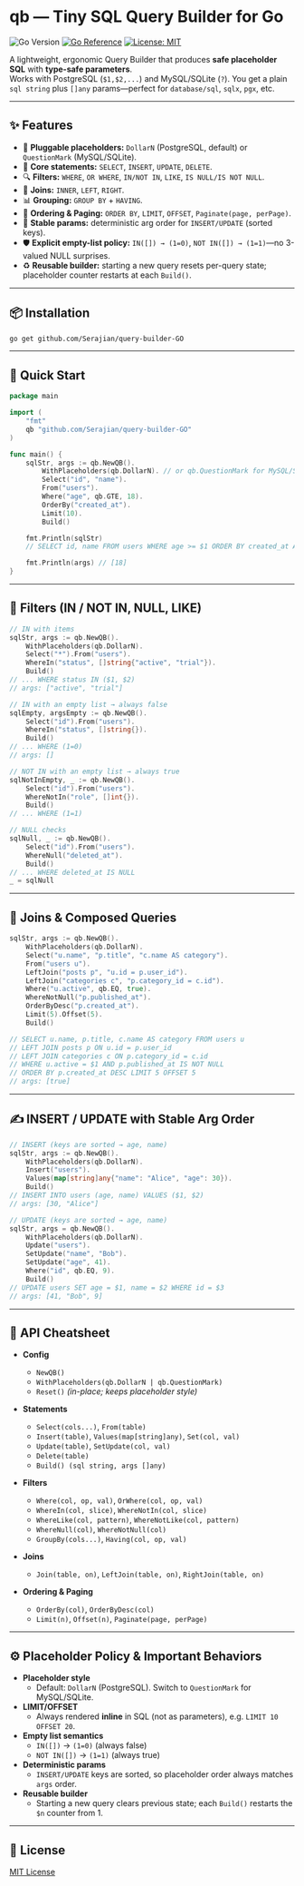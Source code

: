 # qb — Tiny SQL Query Builder for Go

![Go Version](https://img.shields.io/badge/Go-1.25%2B-00ADD8?logo=go)
[![Go Reference](https://pkg.go.dev/badge/github.com/Serajian/query-builder-GO.svg)](https://pkg.go.dev/github.com/Serajian/query-builder-GO)
[![License: MIT](https://img.shields.io/badge/License-MIT-yellow.svg)](#license)

A lightweight, ergonomic Query Builder that produces **safe placeholder SQL** with **type-safe parameters**.  
Works with PostgreSQL (`$1,$2,...`) and MySQL/SQLite (`?`). You get a plain `sql string` plus `[]any` params—perfect for `database/sql`, `sqlx`, `pgx`, etc.

---

## ✨ Features

- 🔁 **Pluggable placeholders:** `DollarN` (PostgreSQL, default) or `QuestionMark` (MySQL/SQLite).
- 🧱 **Core statements:** `SELECT`, `INSERT`, `UPDATE`, `DELETE`.
- 🔍 **Filters:** `WHERE`, `OR WHERE`, `IN/NOT IN`, `LIKE`, `IS NULL/IS NOT NULL`.
- 🔗 **Joins:** `INNER`, `LEFT`, `RIGHT`.
- 📊 **Grouping:** `GROUP BY` + `HAVING`.
- 🧭 **Ordering & Paging:** `ORDER BY`, `LIMIT`, `OFFSET`, `Paginate(page, perPage)`.
- 🧷 **Stable params:** deterministic arg order for `INSERT/UPDATE` (sorted keys).
- 🛡️ **Explicit empty-list policy:** `IN([]) → (1=0)`, `NOT IN([]) → (1=1)`—no 3-valued NULL surprises.
- ♻️ **Reusable builder:** starting a new query resets per-query state; placeholder counter restarts at each `Build()`.

---

## 📦 Installation

```bash
go get github.com/Serajian/query-builder-GO
```

---

## 🚀 Quick Start

```go
package main

import (
	"fmt"
	qb "github.com/Serajian/query-builder-GO"
)

func main() {
	sqlStr, args := qb.NewQB().
		WithPlaceholders(qb.DollarN). // or qb.QuestionMark for MySQL/SQLite
		Select("id", "name").
		From("users").
		Where("age", qb.GTE, 18).
		OrderBy("created_at").
		Limit(10).
		Build()

	fmt.Println(sqlStr)
	// SELECT id, name FROM users WHERE age >= $1 ORDER BY created_at ASC LIMIT 10

	fmt.Println(args) // [18]
}
```

---

## 🧪 Filters (IN / NOT IN, NULL, LIKE)

```go
// IN with items
sqlStr, args := qb.NewQB().
	WithPlaceholders(qb.DollarN).
	Select("*").From("users").
	WhereIn("status", []string{"active", "trial"}).
	Build()
// ... WHERE status IN ($1, $2)
// args: ["active", "trial"]

// IN with an empty list → always false
sqlEmpty, argsEmpty := qb.NewQB().
	Select("id").From("users").
	WhereIn("status", []string{}).
	Build()
// ... WHERE (1=0)
// args: []

// NOT IN with an empty list → always true
sqlNotInEmpty, _ := qb.NewQB().
	Select("id").From("users").
	WhereNotIn("role", []int{}).
	Build()
// ... WHERE (1=1)

// NULL checks
sqlNull, _ := qb.NewQB().
	Select("id").From("users").
	WhereNull("deleted_at").
	Build()
// ... WHERE deleted_at IS NULL
_ = sqlNull
```

---

## 🔗 Joins & Composed Queries

```go
sqlStr, args := qb.NewQB().
	WithPlaceholders(qb.DollarN).
	Select("u.name", "p.title", "c.name AS category").
	From("users u").
	LeftJoin("posts p", "u.id = p.user_id").
	LeftJoin("categories c", "p.category_id = c.id").
	Where("u.active", qb.EQ, true).
	WhereNotNull("p.published_at").
	OrderByDesc("p.created_at").
	Limit(5).Offset(5).
	Build()

// SELECT u.name, p.title, c.name AS category FROM users u
// LEFT JOIN posts p ON u.id = p.user_id
// LEFT JOIN categories c ON p.category_id = c.id
// WHERE u.active = $1 AND p.published_at IS NOT NULL
// ORDER BY p.created_at DESC LIMIT 5 OFFSET 5
// args: [true]
```

---

## ✍️ INSERT / UPDATE with Stable Arg Order

```go
// INSERT (keys are sorted → age, name)
sqlStr, args := qb.NewQB().
	WithPlaceholders(qb.DollarN).
	Insert("users").
	Values(map[string]any{"name": "Alice", "age": 30}).
	Build()
// INSERT INTO users (age, name) VALUES ($1, $2)
// args: [30, "Alice"]

// UPDATE (keys are sorted → age, name)
sqlStr, args = qb.NewQB().
	WithPlaceholders(qb.DollarN).
	Update("users").
	SetUpdate("name", "Bob").
	SetUpdate("age", 41).
	Where("id", qb.EQ, 9).
	Build()
// UPDATE users SET age = $1, name = $2 WHERE id = $3
// args: [41, "Bob", 9]
```

---

## 📖 API Cheatsheet

- **Config**
  - `NewQB()`
  - `WithPlaceholders(qb.DollarN | qb.QuestionMark)`
  - `Reset()` *(in-place; keeps placeholder style)*

- **Statements**
  - `Select(cols...)`, `From(table)`
  - `Insert(table)`, `Values(map[string]any)`, `Set(col, val)`
  - `Update(table)`, `SetUpdate(col, val)`
  - `Delete(table)`
  - `Build() (sql string, args []any)`

- **Filters**
  - `Where(col, op, val)`, `OrWhere(col, op, val)`
  - `WhereIn(col, slice)`, `WhereNotIn(col, slice)`
  - `WhereLike(col, pattern)`, `WhereNotLike(col, pattern)`
  - `WhereNull(col)`, `WhereNotNull(col)`
  - `GroupBy(cols...)`, `Having(col, op, val)`

- **Joins**
  - `Join(table, on)`, `LeftJoin(table, on)`, `RightJoin(table, on)`

- **Ordering & Paging**
  - `OrderBy(col)`, `OrderByDesc(col)`
  - `Limit(n)`, `Offset(n)`, `Paginate(page, perPage)`

---

## ⚙️ Placeholder Policy & Important Behaviors

- **Placeholder style**
  - Default: `DollarN` (PostgreSQL). Switch to `QuestionMark` for MySQL/SQLite.
- **LIMIT/OFFSET**
  - Always rendered **inline** in SQL (not as parameters), e.g. `LIMIT 10 OFFSET 20`.
- **Empty list semantics**
  - `IN([])` → `(1=0)` (always false)  
  - `NOT IN([])` → `(1=1)` (always true)
- **Deterministic params**
  - `INSERT/UPDATE` keys are sorted, so placeholder order always matches `args` order.
- **Reusable builder**
  - Starting a new query clears previous state; each `Build()` restarts the `$n` counter from 1.

---

## 📄 License

[MIT License](LICENSE)
